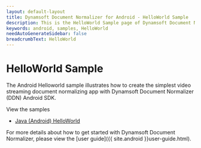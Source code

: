 ```yaml
---
layout: default-layout
title: Dynamsoft Document Normalizer for Android - HelloWorld Sample
description: This is the HelloWorld Sample page of Dynamsoft Document Normalizer for Android SDK.
keywords: android, samples, HelloWorld
needAutoGenerateSidebar: false
breadcrumbText: HelloWorld
---
```


# HelloWorld Sample

The Android Helloworld sample illustrates how to create the simplest video streaming document normalizing app with Dynamsoft Document Normalizer (DDN) Android SDK.

View the samples

- <a href="https://github.com/Dynamsoft/document-normalizer-mobile-samples/tree/main/android/HelloWorld/" target="_blank">Java (Android) HelloWorld</a>

For more details about how to get started with Dynamsoft Document Normalizer, please view the [user guide]({{ site.android }}user-guide.html).
